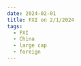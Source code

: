 ```yaml
---
date: 2024-02-01
title: FXI on 2/1/2024
tags: 
  - FXI
  - China
  - large cap
  - foreign
---
```

<div class="post">
<snapshot-grid 
    :reports="['2024/01/31/CTA/FXI', '2024/02/01/CTA/FXI', '2024/02/01/MTP/FXI']"
    chart="2024/02/01/Chart/FXI"
/>
<p>

</p>
<p>

</p>
</div>